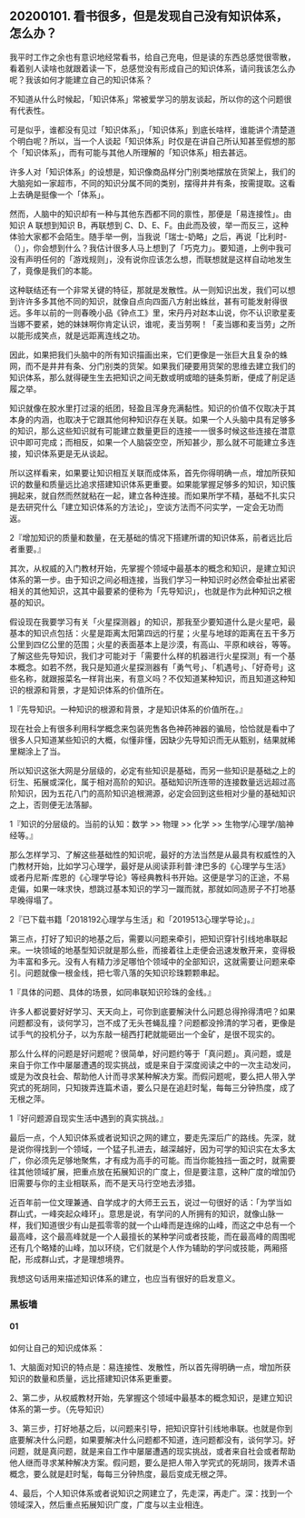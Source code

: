 ## 20200101. 看书很多，但是发现自己没有知识体系，怎么办？

我平时工作之余也有意识地经常看书，给自己充电，但是读的东西总感觉很零散，看着别人读啥也就跟着读一下，总感觉没有形成自己的知识体系，请问我该怎么办呢？我该如何才能建立自己的知识体系？

不知道从什么时候起，「知识体系」常被爱学习的朋友谈起，所以你的这个问题很有代表性。

可是似乎，谁都没有见过「知识体系」，「知识体系」到底长啥样，谁能讲个清楚道个明白呢？所以，当一个人谈起「知识体系」时仅是在讲自己所认知甚至假想的那个「知识体系」，而有可能与其他人所理解的「知识体系」相去甚远。

许多人对「知识体系」的设想是，知识像商品样分门别类地摆放在货架上，我们的大脑宛如一家超市，不同的知识分属不同的类别，摆得井井有条，按需提取。这看上去确是挺像一个「体系」。

然而，人脑中的知识却有一种与其他东西都不同的禀性，那便是「易连接性」。由知识 A 联想到知识 B，再联想到 C、D、E、F。由此而及彼，举一而反三，这种体验大家都不会陌生。随手举一例，当我说「瑞士-奶略」之后，再说「比利时-（）」，你会想到什么？我估计很多人马上想到了「巧克力」。要知道，上例中我可没有声明任何的「游戏规则」，没有说你应该怎么想，而联想就是这样自动地发生了，竟像是我们的本能。

这种联结还有一个非常关键的特征，那就是发散性。从一则知识出发，我们可以想到许许多多其他不同的知识，就像自点向四面八方射出蛛丝，甚有可能发射得很远。多年以前的一则春晚小品《钟点工》里，宋丹丹对赵本山说，你不认识歌星麦当娜不要紧，她的妹妹啊你肯定认识，谁呢，麦当劳啊！「麦当娜和麦当劳」之所以能形成笑点，就是远距离连线之功。

因此，如果把我们头脑中的所有知识描画出来，它们更像是一张巨大且复杂的蛛网，而不是井井有条、分门别类的货架。如果我们硬要用货架的思维去建立我们的知识体系，那么就得硬生生去把知识之间无数或明或暗的链条剪断，便成了削足适履之举。

知识就像在胶水里打过滚的纸团，轻盈且浑身充满黏性。知识的价值不仅取决于其本身的内涵，也取决于它跟其他何种知识存在关联。如果一个人头脑中具有足够多的知识，那么这些知识就有可能建立数量更巨的连接一一很多时候这些连接在澘意识中即可完成；而相反，如果一个人脑袋空空，所知甚少，那么就不可能建立多连接，知识体系更是无从谈起。

所以这样看来，如果要让知识相互关联而成体系，首先你得明确一点，增加所获知识的数量和质量远比追求搭建知识体系更重要。如果能掌握足够多的知识，知识簇拥起来，就自然而然就粘在一起，建立各种连接。而如果所学不精，基础不扎实只是去研究什么「建立知识体系的方法论」，空谈方法而不问实学，一定会无功而返。

2『增加知识的质量和数量，在无基础的情况下搭建所谓的知识体系，前者远比后者重要。』

其次，从权威的入门教材开始，先掌握个领域中最基本的概念和知识，是建立知识体系的第一步。由于知识之间必相连接，当我们学习一种知识时必然会牵扯出紧密相关的其他知识，这其中最要紧的便称为「先导知识」，也就是作为此种知识之根基的知识。

假设现在我要学习有关「火星探测器」的知识，那我至少要知道什么是火星吧，最基本的知识点包括：火星是距离太阳第四远的行星；火星与地球的距离在五干多万公里到四亿公里的范围；火星的表面基本上是沙漠，有高山、平原和峡谷，等等。了解这些先导知识，我们才可能对于「需要什么样的机器进行火星探测」有一个基本概念。如若不然，我只是知道火星探测器有「勇气号」、「机遇号」、「好奇号」这些名称，就跟报菜名一样背出来，有意义吗？不仅知道某种知识，而且知道这种知识的根源和背景，才是知识体系的价值所在。

1『先导知识。一种知识的根源和背景，才是知识体系的价值所在。』

现在社会上有很多利用科学概念来包装兜售各色神药神器的骗局，恰恰就是看中了很多人只知道某些知识的大概，似懂非懂，因缺少先导知识而无从甄别，结果就稀里糊涂上了当。

所以知识这张大网是分层级的，必定有些知识是基础，而另一些知识是基础之上的衍生、拓展或深化，属于相对高阶的知识。基础知识所连带的连接数量远远超过高阶知识，因为五花八门的高阶知识追根溯源，必定会回到这些相对少量的基础知识之上，否则便无法落腳。

1『知识的分层级的。当前的认知：数学 >> 物理 >> 化学 >> 生物学/心理学/脑神经等。』

那么怎样学习、了解这些基础性的知识呢，最好的方法当然是从最具有权威性的入门教材开始，比如学习心理学，最好是从阅读菲利普·津巴多的《心理学与生活》或者丹尼斯·库恩的《心理学导论》等经典教科书开始。这便是学习的正途，不易走偏，如果一味求快，想跳过基本知识的学习一蹴而就，那就如同造房子不打地基早晚得塌了。

2『已下载书籍「2018192心理学与生活」和「2019513心理学导论」。』

第三点，打好了知识的地基之后，需要以问题来牵引，把知识穿针引线地串联起来。一块领域的地基型知识就是那么些，而接着往上走便会迅速发散开来，变得极为丰富和多元。没有人有精力涉足哪怕个领域中的全部知识，这就需要让问题来牵引。问题就像一根金线，把七零八落的矢知识珍珠颗颗串起。

1『具体的问题、具体的场景，如同串联知识珍珠的金线。』

许多人都说要好好学习、天天向上，可你到底要解決什么问题总得拎得清吧？如果问题都没有，谈何学习，岂不成了无头苍蝇乱撞？问题都没拎清的学习者，更像是试手气的投机分子，以为东敲一槌西打耙就能砸出一个金矿，是很不现实的。

那么什么样的问题是好问题呢？很简单，好问题约等于「真问题」。真问题，或是来自于你工作中屡屡遭遇的现实挑战，或是来自于深度阅读之中的一次主动发问，或是为改良社会、帮助他人计而寻求某种解决方案。而假问题呢，要么把人带入学究式的死胡同，只知拨弄连篇术语，要么只是在追赶时髦，每每三分钟热度，成了无根之萍。

1『好问题源自现实生活中遇到的真实挑战。』

最后一点，个人知识体系或者说知识之网的建立，要走先深后广的路线。先深，就是说你得找到一个领域，一个猛子扎进去，越深越好，因为可学的知识实在太多太广，你必须先足够地聚焦，才有成为高手的可能。而当你能独挡一面之时，就需要往其他领域扩展，把重点放在拓展知识的广度上，但是要注意，这种广度的增加仍旧需要与你的主业相联系，而不是天马行空地去涉猎。

近百年前一位文理兼通、自学成才的大师王云五，说过一句很好的话：「为学当如群山式，一峰突起众峰环」。意思是说，有学问的人所拥有的知识，就像山脉一样，我们知道很少有山是孤零零的就一个山峰而是连绵的山峰，而这之中总有一个最高峰，这个最高峰就是一个人最擅长的某种学问或者技能，而在最高峰的周围呢还有几个略矮的山峰，加以环绕，它们就是个人作为辅助的学问或技能，两厢搭配，形成群山式，才是理想境界。

我想这句话用来描述知识体系的建立，也应当有很好的启发意义。

### 黑板墙

#### 01

如何让自己的知识成体系：

1、大脑面对知识的特点是：易连接性、发散性，所以首先得明确一点，增加所获知识的数量和质量，远比搭建知识体系更重要。

2、第二步，从权威教材开始，先掌握这个领域中最基本的概念知识，是建立知识体系的第一步。（先导知识）

3、第三步，打好地基之后，以问题来引导，把知识穿针引线地串联。也就是你到底要解决什么问题，如果要解决什么问题都不知道，连问题都没有，谈何学习。好问题，就是真问题，就是来自工作中屡屡遭遇的现实挑战，或者来自社会或者帮助他人继而寻求某种解决方案。假问题，要么是把人带入学究式的死胡同，拨弄术语概念，要么就是赶时髦，每每三分钟热度，最后变成无根之萍。

4、最后，个人知识体系或者说知识之网建立了，先走深，再走广。深：找到一个领域深入，然后重点拓展知识广度，广度与以主业相连。
